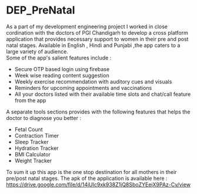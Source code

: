 # DEP_PreNatal

As a part of my development engineering project I worked in close cordination with the doctors of PGI Chandigarh to develop a cross platform application that provides necessary support to women in their pre and post natal stages.
Available in English , Hindi and Punjabi ,the app caters to a large variety of audience.<br />
Some of the app's salient features include :
- Secure OTP based login using firebase
- Week wise reading content suggestion
- Weekly exercise recommendation with auditory cues and visuals
- Reminders for upcoming appointments and vaccinations
- All your doctors listed with their available time slots and chat/call feature from the app

A separate tools sections provides with the following features that helps the doctor to diagnose you better :
- Fetal Count
- Contraction Timer
- Sleep Tracker
- Hydration Tracker
- BMI Calculator
- Weight Tracker

To sum it up this app is the one stop destination for all mothers in their pre/post natal stages.
The apk of the application is available here : https://drive.google.com/file/d/14jUIc9xk938Z1jQ8SboZYEejX9PAz-Cv/view
